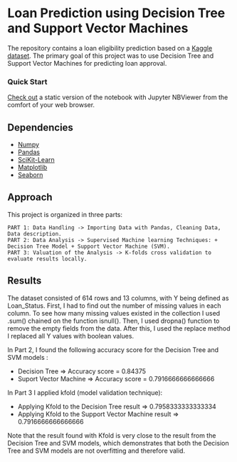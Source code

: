  
# Loan Prediction using Decision Tree and Support Vector Machines
 
The repository contains a loan eligibility prediction based on a [Kaggle dataset](https://www.kaggle.com/ninzaami/loan-predication). 
The primary goal of this project was to use Decision Tree and Support Vector Machines for predicting loan approval.  

### Quick Start  
[Check out](https://nbviewer.jupyter.org/github/alicevillar/Loan_Eligibility_Prediction/blob/main/loan_prediction.ipynb
) a static version of the notebook with Jupyter NBViewer from the comfort of your web browser.


## Dependencies 
 
* [Numpy](https://numpy.org/)
* [Pandas](https://pandas.pydata.org/)
* [SciKit-Learn](https://scikit-learn.org/)
* [Matplotlib](https://matplotlib.org/)
* [Seaborn](https://seaborn.pydata.org/)
 
## Approach 

This project is organized in three parts:

    PART 1: Data Handling -> Importing Data with Pandas, Cleaning Data, Data description.  
    PART 2: Data Analysis -> Supervised Machine learning Techniques: + Decision Tree Model + Support Vector Machine (SVM).  
    PART 3: Valuation of the Analysis -> K-folds cross validation to evaluate results locally.  
    

## Results

The dataset consisted of 614 rows and 13 columns, with Y being defined as Loan_Status. First, I had to find out the number of missing values in each column. To see how many missing values existed in the collection I used .sum() chained on the function isnull(). Then, I used dropna() function to remove the empty fields from the data. After this, I used the replace method I replaced all Y values with boolean values. 

In Part 2, I found the following accuracy score for the Decision Tree and SVM models : 

* Decision Tree  => Accuracy score = 0.84375
* Suport Vector Machine => Accuracy score = 0.7916666666666666

In Part 3 I applied kfold (model validation technique): 

* Applying Kfold to the Decision Tree result => 0.7958333333333334
* Applying Kfold to the Support Vector Machine result  => 0.7916666666666666
 
Note that the result found with Kfold is very close to the result from the Decision Tree and SVM models, which demonstrates that both the Decision Tree and SVM models are not overfitting and therefore valid.
